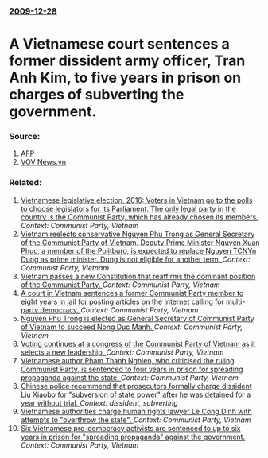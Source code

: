 ### [2009-12-28](/news/2009/12/28/index.md)

#  A Vietnamese court sentences a former dissident army officer, Tran Anh Kim, to five years in prison on charges of subverting the government. 




### Source:

1. [AFP](http://www.google.com/hostednews/afp/article/ALeqM5hd-bobbIzZyQFFzKAzXSEFcdr_PQ)
2. [VOV News.vn](http://english.vovnews.vn/Home/Antistate-instigator-receives-harsh-sentence/200912/111276.vov)

### Related:

1. [Vietnamese legislative election, 2016: Voters in Vietnam go to the polls to choose legislators for its Parliament. The only legal party in the country is the Communist Party, which has already chosen its members. ](/news/2016/05/22/vietnamese-legislative-election-2016-voters-in-vietnam-go-to-the-polls-to-choose-legislators-for-its-parliament-the-only-legal-party-in-t.md) _Context: Communist Party, Vietnam_
2. [Vietnam reelects conservative Nguyen Phu Trong as General Secretary of the Communist Party of Vietnam. Deputy Prime Minister Nguyen Xuan Phuc, a member of the Politburo, is expected to replace Nguyen TCNYn Dung as prime minister. Dung is not eligible for another term. ](/news/2016/01/27/vietnam-reelects-conservative-nguya-n-phao-tra-ng-as-general-secretary-of-the-communist-party-of-vietnam-deputy-prime-minister-nguya-n-x.md) _Context: Communist Party, Vietnam_
3. [Vietnam passes a new Constitution that reaffirms the dominant position of the Communist Party. ](/news/2013/11/28/vietnam-passes-a-new-constitution-that-reaffirms-the-dominant-position-of-the-communist-party.md) _Context: Communist Party, Vietnam_
4. [A court in Vietnam sentences a former Communist Party member to eight years in jail for posting articles on the Internet calling for multi-party democracy. ](/news/2011/01/26/a-court-in-vietnam-sentences-a-former-communist-party-member-to-eight-years-in-jail-for-posting-articles-on-the-internet-calling-for-multi-p.md) _Context: Communist Party, Vietnam_
5. [Nguyen Phu Trong is elected as General Secretary of Communist Party of Vietnam to succeed Nong Duc Manh. ](/news/2011/01/19/nguya-n-phao-tra-ng-is-elected-as-general-secretary-of-communist-party-of-vietnam-to-succeed-na-ng-aa-c-c-mao-nh.md) _Context: Communist Party, Vietnam_
6. [Voting continues at a congress of the Communist Party of Vietnam as it selects a new leadership. ](/news/2011/01/18/voting-continues-at-a-congress-of-the-communist-party-of-vietnam-as-it-selects-a-new-leadership.md) _Context: Communist Party, Vietnam_
7. [Vietnamese author Pham Thanh Nghien, who criticised the ruling Communist Party, is sentenced to four years in prison for spreading propaganda against the state. ](/news/2010/01/29/vietnamese-author-pham-thanh-nghien-who-criticised-the-ruling-communist-party-is-sentenced-to-four-years-in-prison-for-spreading-propagand.md) _Context: Communist Party, Vietnam_
8. [ Chinese police recommend that prosecutors formally charge dissident Liu Xiaobo for "subversion of state power" after he was detained for a year without trial. ](/news/2009/12/9/chinese-police-recommend-that-prosecutors-formally-charge-dissident-liu-xiaobo-for-subversion-of-state-power-after-he-was-detained-for-a.md) _Context: dissident, subverting_
9. [ Vietnamese authorities charge human rights lawyer Le Cong Dinh with attempts to "overthrow the state". ](/news/2009/12/24/vietnamese-authorities-charge-human-rights-lawyer-le-cong-dinh-with-attempts-to-overthrow-the-state.md) _Context: Communist Party, Vietnam_
10. [ Six Vietnamese pro-democracy activists are sentenced to up to six years in prison for "spreading propaganda" against the government. ](/news/2009/10/9/six-vietnamese-pro-democracy-activists-are-sentenced-to-up-to-six-years-in-prison-for-spreading-propaganda-against-the-government.md) _Context: Communist Party, Vietnam_
